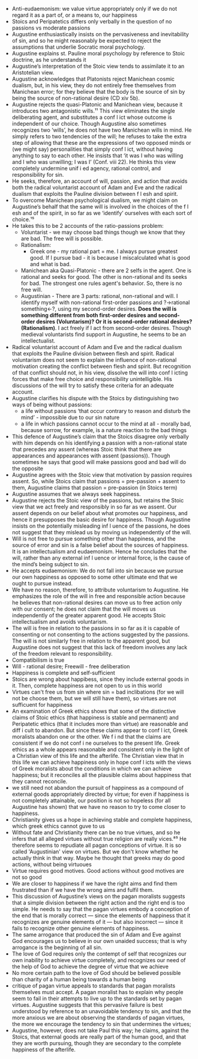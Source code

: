 - Anti-eudaemonism: we value virtue appropriately only if we do not regard it as a part of, or a means to, our happiness
- Stoics and Peripatetics differs only verbally in the question of no passions vs moderate passions
- Augustine enthusiastically insists on the pervasiveness and inevitability of sin, and so he might reasonably be expected to reject the assumptions that underlie Socratic moral psychology.
- Augustine explains st. Pauline moral psychology by reference to Stoic doctrine, as he understands it
- Augustine’s interpretation of the Stoic view tends to assimilate it to an Aristotelian view.
- Augustine acknowledges that Platonists reject Manichean cosmic dualism, but, in his view, they do not entirely free themselves from Manichean error; for they believe that the body is the source of sin by being the source of non-rational desire (CD xiv 5b).
- Augustine rejects the quasi-Platonic and Manichean view, because it introduces two antagonistic wills.¹¹ This view eliminates the single deliberating agent, and substitutes a conf l ict whose outcome is independent of our choice. Though Augustine also sometimes recognizes two ‘wills’, he does not have two Manichean wills in mind. He simply refers to two tendencies of the will; he refuses to take the extra step of allowing that these are the expressions of two opposed minds or (we might say) personalities that simply conf l ict, without having anything to say to each other. He insists that ‘it was I who was willing and I who was unwilling; I was I’ (Conf. viii 22). He thinks this view completely undermine unif i ed agency, rational control, and responsibility for sin.
- He seeks, therefore, an account of will, passion, and action that avoids both the radical voluntarist account of Adam and Eve and the radical dualism that exploits the Pauline division between f l esh and spirit.
- To overcome Manichean psychological dualism, we might claim on Augustine’s behalf that the same will is involved in the choices of the f l esh and of the spirit, in so far as we ‘identify’ ourselves with each sort of choice.¹⁵
- He takes this to be 2 accounts of the ratio-passions problem:
    - Voluntarist - we may choose bad things though we know that they are bad. The free will is possible.
    - Rationalism:
        - Greek one - my rational part = me. I always pursue greatest good. If I pursue bad - it is because I miscalculated what is good and what is bad.
    - Manichean aka Quasi-Platonic - there are 2 selfs in the agent. One is rational and seeks for good. The other is non-rational and its seeks for bad. The strongest one rules agent's behavior. So, there is no free will.
    - Augustinian - There are 3 parts: rational, non-rational and will. I identify myself with non-rational first-order passions and ?->rational something<-?, using my second-order desires. **Does the will is something different from both first-order desires and second-order desires (Voluntarism)? Or it is second-order rational desires? (Rationalism)**. I act freely if I act from second-order desires. Though medieval voluntarists find support in Augustine, he seems to be an intellectualist.
- Radical voluntarist account of Adam and Eve and the radical dualism that exploits the Pauline division between flesh and spirit. Radical voluntarism does not seem to explain the influence of non-rational motivation creating the conflict between flesh and spirit. But recognition of that conflict should not, in his view, dissolve the will into conf l icting forces that make free choice and responsibility unintelligible. His discussions of the will try to satisfy these criteria for an adequate account.
- Augustine clarifies his dispute with the Stoics by distinguishing two ways of being without passions:
    - a life without passions ‘that occur contrary to reason and disturb the mind’ - impossible due to our sin nature
    - a life in which passions cannot occur to the mind at all - morally bad, because sorrow, for example, is a nature reaction to the bad things
- This defence of Augustine’s claim that the Stoics disagree only verbally with him depends on his identifying a passion with a non-rational state that precedes any assent (whereas Stoic think that there are appearances and appearances with assent (passions)). Though sometimes he says that good will make passions good and bad will do the opposite
- Augustine agrees with the Stoic view that motivation by passion requires assent. So, while Stoics claim that passions = pre-passion + assent to them, Augustine claims that passion = pre-passion (in Stoics term)
- Augustine assumes that we always seek happiness.
- Augustine rejects the Stoic view of the passions, but retains the Stoic view that we act freely and responsibly in so far as we assent. Our assent depends on our belief about what promotes our happiness, and hence it presupposes the basic desire for happiness. Though Augustine insists on the potentially misleading inf l uence of the passions, he does not suggest that they mislead us by moving us independently of the will.
- Will is not free to pursue something other than happiness, and the source of error and sin is a false belief about the sources of happiness. It is an intellectualism and eudaemonism. Hence he concludes that the will, rather than any external inf l uence or internal force, is the cause of the mind’s being subject to sin.
- He accepts eudaemonism: We do not fall into sin because we pursue our own happiness as opposed to some other ultimate end that we ought to pursue instead.
- We have no reason, therefore, to attribute voluntarism to Augustine. He emphasizes the role of the will in free and responsible action because he believes that non-rational desires can move us to free action only with our consent; he does not claim that the will moves us independently of the greater apparent good. He accepts Stoic intellectualism and avoids voluntarism.
- The will is free in relation to the passions in so far as it is capable of consenting or not consenting to the actions suggested by the passions. The will is not similarly free in relation to the apparent good, but Augustine does not suggest that this lack of freedom involves any lack of the freedom relevant to responsibility.
- Compatibilism is true
- Will - rational desire; Freewill - free deliberation
- Happiness is complete and self-sufficient
- Stoics are wrong about happibess, since they include external goods in it. Then, complete happiness are not open to us in this world
- Virtues can't free us from sin where sin = bad inclibations (for we will not be choose them, but we will still have them), so virtues are not sufficuent for happiness
- An examination of Greek ethics shows that some of the distinctive claims of Stoic ethics (that happiness is stable and permanent) and Peripatetic ethics (that it includes more than virtue) are reasonable and diff i cult to abandon. But since these claims appear to conf l ict, Greek moralists abandon one or the other. We f i nd that the claims are consistent if we do not conf i ne ourselves to the present life. Greek ethics as a whole appears reasonable and consistent only in the light of a Christian view of this life and the afterlife. The Christian view that in this life we can achieve happiness only in hope conf l icts with the views of Greek moralists about the conditions in which we can achieve happiness; but it reconciles all the plausible claims about happiness that they cannot reconcile.
- we still need not abandon the pursuit of happiness as a compound of external goods appropriately directed by virtue; for even if happiness is not completely attainable, our position is not so hopeless (for all Augustine has shown) that we have no reason to try to come closer to happiness.
- Christianity gives us a hope in achieving stable and complete happiness, which greek ethics cannot guve to us
- Without fate and Christianity there can be no true virtues, and so he infers that all alleged virtues without true religion are really vices.⁸⁵ He therefore seems to repudiate all pagan conceptions of virtue. It is so called 'Augustinian' view on virtues. But we don't know whether he actually think in that way. Maybe he thought that greeks may do good actions, without being virtuoues
- Virtue requires good motives. Good actions without good motives are not so good
- We are closer to happiness if we have the right aims and find them frustrated than if we have the wrong aims and fulfil them.
- This discussion of Augustine’s views on the pagan moralists suggests that a simple division between the right action and the right end is too simple. He needs to say that the pagan virtues embody a conception of the end that is morally correct — since the elements of happiness that it recognizes are genuine elements of it — but also incorrect — since it fails to recognize other genuine elements of happiness.
- The same arrogance that produced the sin of Adam and Eve against God encourages us to believe in our own unaided success; that is why arrogance is the beginning of all sin.
- The love of God requires only the contempt of self that recognizes our own inability to achieve virtue completely, and recognizes our need of the help of God to achieve the degree of virtue that we achieve
- No more certain path to the love of God should be believed possible than charity of a human being towards a human being
- critique of pagan virtue appeals to standards that pagan moralists themselves must accept. A pagan moralist has to explain why people seem to fail in their attempts to live up to the standards set by pagan virtues. Augustine suggests that this pervasive failure is best understood by reference to an unavoidable tendency to sin, and that the more anxious we are about observing the standards of pagan virtues, the more we encourage the tendency to sin that undermines the virtues;
- Augustine, however, does not take Paul this way; he claims, against the Stoics, that external goods are really part of the human good, and that they are worth pursuing, though they are secondary to the complete happiness of the afterlife.